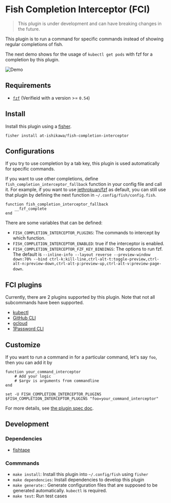 # Fish Completion Interceptor (FCI)

> This plugin is under development and can have breaking changes in the future.

This plugin is to run a command for specific commands instead of showing regular completions of fish.

The next demo shows for the usage of `kubectl get pods` with fzf for a completion by this plugin.

![Demo](./docs/videos/kubectl_demo.gif)

## Requirements

- [`fzf`](https://github.com/junegunn/fzf) (Verifieid with a version >= `0.54`)

## Install

Install this plugin using a [fisher](https://github.com/jorgebucaran/fisher).

```fish
fisher install at-ishikawa/fish-completion-interceptor
```

## Configurations

If you try to use completion by a tab key, this plugin is used automatically for specific commands.

If you want to use other completions, define `fish_completion_interceptor_fallback` function in your config file and call it.
For example, if you want to use [jethrokuan/fzf](https://github.com/jethrokuan/fzf) as default, you can still use that plugin by defining the next function in `~/.config/fish/config.fish`.

```fish
function fish_completion_interceptor_fallback
    __fzf_complete
end
```

There are some variables that can be defined:

* `FISH_COMPLETION_INTERCEPTOR_PLUGINS`: The commands to intercept by which function.
* `FISH_COMPLETION_INTERCEPTOR_ENABLED`: true if the interceptor is enabled.
* `FISH_COMPLETION_INTERCEPTOR_FZF_KEY_BINDINGS`: The options to run fzf. The default is `--inline-info --layout reverse --preview-window down:70% --bind ctrl-k:kill-line,ctrl-alt-t:toggle-preview,ctrl-alt-n:preview-down,ctrl-alt-p:preview-up,ctrl-alt-v:preview-page-down`.


## FCI plugins

Currently, there are 2 plugins supported by this plugin.
Note that not all subcommands have been supported.

- [kubectl](https://kubernetes.io/docs/reference/kubectl/kubectl/)
- [GitHub CLI](https://github.com/cli/cli)
- [gcloud](https://cloud.google.com/cli?hl=en)
- [1Password CLI](https://developer.1password.com/docs/cli/)

## Customize

If you want to run a command in for a particular command, let's say `foo`, then you can add it by

```fish
function your_command_interceptor
    # Add your logic
    # $argv is arguments from commandline
end

set -U FISH_COMPLETION_INTERCEPTOR_PLUGINS $FISH_COMPLETION_INTERCEPTOR_PLUGINS "foo=your_command_interceptor"
```

For more details, see [the plugin spec doc](./docs/plugin_spec.md).

## Development

### Dependencies

- [fishtape](https://github.com/jorgebucaran/fishtape)

### Commmands

- `make install`: Install this plugin into `~/.config/fish` using `fisher`
- `make dependencies`: Install dependencies to develop this plugin
- `make generate:`: Generate configuration files that are supposed to be generated automatically. `kubectl` is required.
- `make test`: Run test cases
